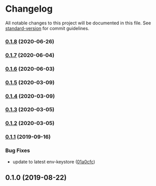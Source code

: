 # Changelog

All notable changes to this project will be documented in this file. See [standard-version](https://github.com/conventional-changelog/standard-version) for commit guidelines.

### [0.1.8](https://github.com/davesters/rn-native-mqtt/compare/v0.1.7...v0.1.8) (2020-06-26)

### [0.1.7](https://github.com/davesters/rn-native-mqtt/compare/v0.1.6...v0.1.7) (2020-06-04)

### [0.1.6](https://github.com/davesters/rn-native-mqtt/compare/v0.1.5...v0.1.6) (2020-06-03)

### [0.1.5](https://github.com/davesters/rn-native-mqtt/compare/v0.1.4...v0.1.5) (2020-03-09)

### [0.1.4](https://github.com/davesters/rn-native-mqtt/compare/v0.1.3...v0.1.4) (2020-03-09)

### [0.1.3](https://github.com/davesters/rn-native-mqtt/compare/v0.1.2...v0.1.3) (2020-03-05)

### [0.1.2](https://github.com/davesters/rn-native-mqtt/compare/v0.1.1...v0.1.2) (2020-03-05)

### [0.1.1](https://github.com/davesters/rn-native-mqtt/compare/v0.1.0...v0.1.1) (2019-09-16)


### Bug Fixes

* update to latest env-keystore ([01a0cfc](https://github.com/davesters/rn-native-mqtt/commit/01a0cfc))

## 0.1.0 (2019-08-22)
